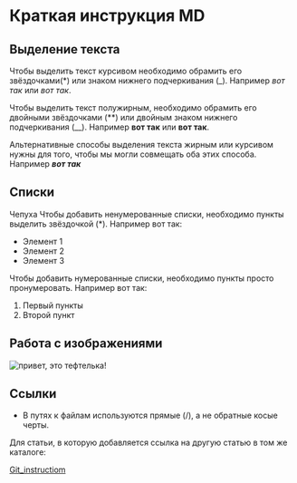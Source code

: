 # Краткая инструкция MD

## Выделение текста

Чтобы выделить текст курсивом необходимо обрамить его звёздочками(*) или знаком нижнего подчеркивания (_). Например *вот так* или _вот так_.

Чтобы выделить текст полужирным, необходимо обрамить его двойными звёздочками (**) или двойным знаком нижнего подчеркивания (__). Например **вот так** или __вот так__.

Альтернативные способы выделения текста жирным или курсивом нужны для того, чтобы мы могли совмещать оба этих способа. Например __*вот так*__

## Списки

Чепуха
Чтобы добавить ненумерованные списки, необходимо пункты выделить звёздочкой (*).
Например вот так:

* Элемент 1
* Элемент 2
* Элемент 3

Чтобы добавить нумерованные списки, необходимо пункты просто пронумеровать.
Например вот так:

1. Первый пункты
2. Второй пункт


## Работа с изображениями

![привет, это тефтелька!](ssp.jpg)

## Ссылки

- В путях к файлам используются прямые (/), а не обратные косые черты.

Для статьи, в которую добавляется ссылка на другую статью в том же каталоге:

[Git_instructiom](Git_instructiom.md)
